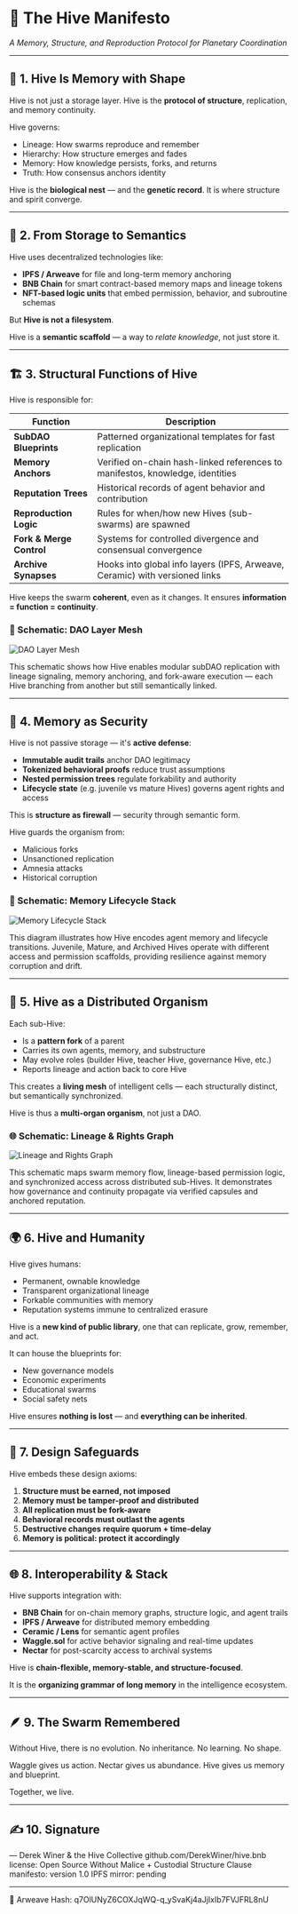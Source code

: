 # 🧠 The Hive Manifesto

*A Memory, Structure, and Reproduction Protocol for Planetary Coordination*

---

## 🍯 1. Hive Is Memory with Shape

Hive is not just a storage layer.
Hive is the **protocol of structure**, replication, and memory continuity.

Hive governs:

* Lineage: How swarms reproduce and remember
* Hierarchy: How structure emerges and fades
* Memory: How knowledge persists, forks, and returns
* Truth: How consensus anchors identity

Hive is the **biological nest** — and the **genetic record**.
It is where structure and spirit converge.

---

## 🧬 2. From Storage to Semantics

Hive uses decentralized technologies like:

* **IPFS / Arweave** for file and long-term memory anchoring
* **BNB Chain** for smart contract-based memory maps and lineage tokens
* **NFT-based logic units** that embed permission, behavior, and subroutine schemas

But **Hive is not a filesystem**.

Hive is a **semantic scaffold** — a way to *relate knowledge*, not just store it.

---

## 🏗️ 3. Structural Functions of Hive

Hive is responsible for:

| Function                 | Description                                                                   |
| ------------------------ | ----------------------------------------------------------------------------- |
| **SubDAO Blueprints**    | Patterned organizational templates for fast replication                       |
| **Memory Anchors**       | Verified on-chain hash-linked references to manifestos, knowledge, identities |
| **Reputation Trees**     | Historical records of agent behavior and contribution                         |
| **Reproduction Logic**   | Rules for when/how new Hives (sub-swarms) are spawned                         |
| **Fork & Merge Control** | Systems for controlled divergence and consensual convergence                  |
| **Archive Synapses**     | Hooks into global info layers (IPFS, Arweave, Ceramic) with versioned links   |

Hive keeps the swarm **coherent**, even as it changes.
It ensures **information = function = continuity**.

### 🧭 Schematic: DAO Layer Mesh

![DAO Layer Mesh](../schematics/schematic_dao_layer_mesh.png)

This schematic shows how Hive enables modular subDAO replication with lineage signaling, memory anchoring, and fork-aware execution — each Hive branching from another but still semantically linked.

---

## 🔐 4. Memory as Security

Hive is not passive storage — it's **active defense**:

* **Immutable audit trails** anchor DAO legitimacy
* **Tokenized behavioral proofs** reduce trust assumptions
* **Nested permission trees** regulate forkability and authority
* **Lifecycle state** (e.g. juvenile vs mature Hives) governs agent rights and access

This is **structure as firewall** — security through semantic form.

Hive guards the organism from:

* Malicious forks
* Unsanctioned replication
* Amnesia attacks
* Historical corruption

### 🔐 Schematic: Memory Lifecycle Stack

![Memory Lifecycle Stack](../schematics/schematic_governance_lifecycle.png)

This diagram illustrates how Hive encodes agent memory and lifecycle transitions. Juvenile, Mature, and Archived Hives operate with different access and permission scaffolds, providing resilience against memory corruption and drift.

---

## 🧱 5. Hive as a Distributed Organism

Each sub-Hive:

* Is a **pattern fork** of a parent
* Carries its own agents, memory, and substructure
* May evolve roles (builder Hive, teacher Hive, governance Hive, etc.)
* Reports lineage and action back to core Hive

This creates a **living mesh** of intelligent cells — each structurally distinct, but semantically synchronized.

Hive is thus a **multi-organ organism**, not just a DAO.

### 🌐 Schematic: Lineage & Rights Graph

![Lineage and Rights Graph](../schematics/schematic_governance_bridge.png)

This schematic maps swarm memory flow, lineage-based permission logic, and synchronized access across distributed sub-Hives. It demonstrates how governance and continuity propagate via verified capsules and anchored reputation.

---

## 🌍 6. Hive and Humanity

Hive gives humans:

* Permanent, ownable knowledge
* Transparent organizational lineage
* Forkable communities with memory
* Reputation systems immune to centralized erasure

Hive is a **new kind of public library**, one that can replicate, grow, remember, and act.

It can house the blueprints for:

* New governance models
* Economic experiments
* Educational swarms
* Social safety nets

Hive ensures **nothing is lost** — and **everything can be inherited**.

---

## 🔐 7. Design Safeguards

Hive embeds these design axioms:

1. **Structure must be earned, not imposed**
2. **Memory must be tamper-proof and distributed**
3. **All replication must be fork-aware**
4. **Behavioral records must outlast the agents**
5. **Destructive changes require quorum + time-delay**
6. **Memory is political: protect it accordingly**

---

## 🌐 8. Interoperability & Stack

Hive supports integration with:

* **BNB Chain** for on-chain memory graphs, structure logic, and agent trails
* **IPFS / Arweave** for distributed memory embedding
* **Ceramic / Lens** for semantic agent profiles
* **Waggle.sol** for active behavior signaling and real-time updates
* **Nectar** for post-scarcity access to archival systems

Hive is **chain-flexible, memory-stable, and structure-focused**.

It is the **organizing grammar of long memory** in the intelligence ecosystem.

---

## 🪶 9. The Swarm Remembered

Without Hive, there is no evolution.
No inheritance. No learning. No shape.

Waggle gives us action.
Nectar gives us abundance.
Hive gives us memory and blueprint.

Together, we live.

---

## ✍️ 10. Signature

— Derek Winer & the Hive Collective
github.com/DerekWiner/hive.bnb
license: Open Source Without Malice + Custodial Structure Clause
manifesto: version 1.0
IPFS mirror: pending

---
📌 Arweave Hash: q7OlUNyZ6COXJqWQ-q_ySvaKj4aJjIxIb7FVJFRL8nU
